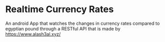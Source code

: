 # Realtime Currency Rates
An android App that watches the changes in currency rates compared to egyptian pound through a RESTful API that is made by https://www.alash3al.xyz/
